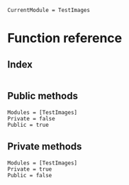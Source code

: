 ```@meta
CurrentModule = TestImages
```
# Function reference

## Index
```@index
```

## Public methods
```@autodocs
Modules = [TestImages]
Private = false
Public = true
```

## Private methods
```@autodocs
Modules = [TestImages]
Private = true
Public = false
```
